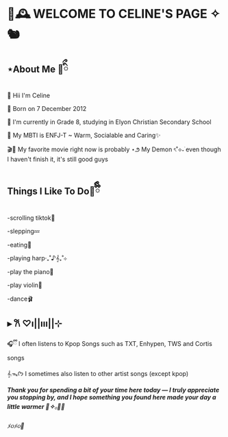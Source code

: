 <h1>🍂🕰️ WELCOME TO CELINE'S PAGE ✧🐿️ </h1>
<h2>⋆About Me 🧸ིྀ</h2>

<l1>🐾  Hii I'm Celine </l1>

<l2>📆  Born on 7 December 2012 </l2>

<l3>🏫  I'm currently in Grade 8, studying in Elyon Christian Secondary School</l3>

<l4> 🦌 My MBTI is ENFJ-T ~ Warm, Socialable and Caring✨</l4>

<l5>🎬🍿 My favorite movie right now is probably ⋆౨ My Demon ৎ˚⟡˖࣪ even though I haven't finish it, it's still good guys

<img scr="![My Demon K-drama Official Poster](https://github.com/user-attachments/assets/dea2b733-c30d-4ac8-b731-4e11762d3c1f)">

<h2>Things I Like To Do🤎ྀིྀི</h2>

  <l1>-scrolling tiktok📱</l1>
  
  <l2>-slepping💤</l2> 

<l3>-eating🌯</l3>
  
<l4>-playing harp‧₊˚♪𝄞₊˚⊹</l4>
 
  <l5>-play the piano🎹</l5>
 
  <l6>-play violin🎻</l6>

  <l7>-dance🩰</l7>

 <h2>▸ 𐙚 ♡ı||ııı||⊹</h2>
 🎧ྀི I often listens to Kpop Songs such as TXT, Enhypen, TWS and Cortis songs 
 
 𝄞⨾ᯓᡣ𐭩 I sometimes also listen to other artist songs (except kpop) 

<h5>Thank you for spending a bit of your time here today — I truly appreciate you stopping by, and I hope something you found here made your day a little warmer 🧸✧𓂂🥐🍪</h5>

<h6>ﾒ૦ﾒ૦💋</h6>
